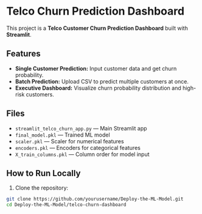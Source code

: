 # Telco Churn Prediction Dashboard

This project is a **Telco Customer Churn Prediction Dashboard** built with **Streamlit**.

## Features

- **Single Customer Prediction:** Input customer data and get churn probability.
- **Batch Prediction:** Upload CSV to predict multiple customers at once.
- **Executive Dashboard:** Visualize churn probability distribution and high-risk customers.

## Files

- `streamlit_telco_churn_app.py` — Main Streamlit app
- `final_model.pkl` — Trained ML model
- `scaler.pkl` — Scaler for numerical features
- `encoders.pkl` — Encoders for categorical features
- `X_train_columns.pkl` — Column order for model input

## How to Run Locally

1. Clone the repository:

```bash
git clone https://github.com/yourusername/Deploy-the-ML-Model.git
cd Deploy-the-ML-Model/telco-churn-dashboard
